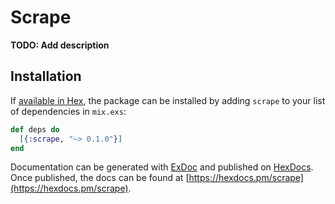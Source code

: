 # Scrape

**TODO: Add description**

## Installation

If [available in Hex](https://hex.pm/docs/publish), the package can be installed
by adding `scrape` to your list of dependencies in `mix.exs`:

```elixir
def deps do
  [{:scrape, "~> 0.1.0"}]
end
```

Documentation can be generated with [ExDoc](https://github.com/elixir-lang/ex_doc)
and published on [HexDocs](https://hexdocs.pm). Once published, the docs can
be found at [https://hexdocs.pm/scrape](https://hexdocs.pm/scrape).

